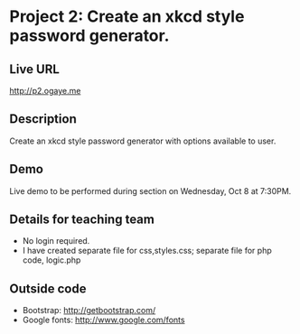 # Project 2: Create an xkcd style password generator.

## Live URL
<http://p2.ogaye.me>

## Description
Create an xkcd style password generator with options available to user.

## Demo
Live demo to be performed during section on Wednesday, Oct 8 at 7:30PM.

## Details for teaching team
* No login required.
* I have created separate file for css,styles.css; separate file for php code, logic.php

## Outside code
* Bootstrap: http://getbootstrap.com/
* Google fonts: http://www.google.com/fonts

